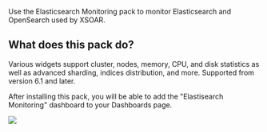 Use the Elasticsearch Monitoring pack to monitor Elasticsearch and OpenSearch used by XSOAR. 

## What does this pack do?

Various widgets support cluster, nodes, memory, CPU, and disk statistics as well as advanced sharding, indices distribution, and more.
Supported from version 6.1 and later.

After installing this pack, you will be able to add the "Elastisearch Monitoring" dashboard to your Dashboards page. 

![](doc_files/demo-dashboard.png)
